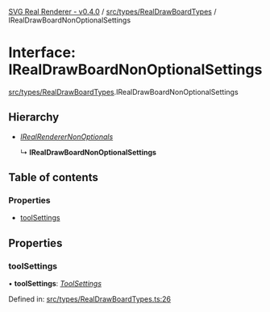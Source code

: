 [SVG Real Renderer - v0.4.0](../docs.md) / [src/types/RealDrawBoardTypes](../modules/src_types_realdrawboardtypes.md) / IRealDrawBoardNonOptionalSettings

# Interface: IRealDrawBoardNonOptionalSettings

[src/types/RealDrawBoardTypes](../modules/src_types_realdrawboardtypes.md).IRealDrawBoardNonOptionalSettings

## Hierarchy

* [*IRealRendererNonOptionals*](src_types_realrenderertypes.irealrenderernonoptionals.md)

  ↳ **IRealDrawBoardNonOptionalSettings**

## Table of contents

### Properties

- [toolSettings](src_types_realdrawboardtypes.irealdrawboardnonoptionalsettings.md#toolsettings)

## Properties

### toolSettings

• **toolSettings**: [*ToolSettings*](../modules/src_renderers_realdrawboard_tools_tools.md#toolsettings)

Defined in: [src/types/RealDrawBoardTypes.ts:26](https://github.com/HarshKhandeparkar/svg-real-renderer/blob/e0bef37/src/types/RealDrawBoardTypes.ts#L26)

